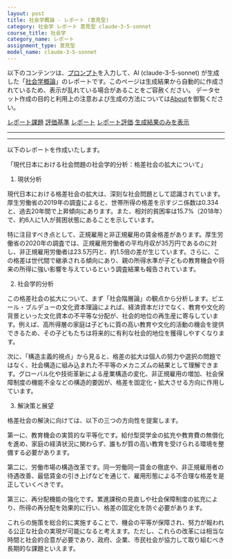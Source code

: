 ```yaml
---
layout: post
title: 社会学概論 - レポート (意見型)
category: 社会学 レポート 意見型 claude-3-5-sonnet
course_title: 社会学
category_name: レポート
assignment_type: 意見型
model_name: claude-3-5-sonnet
---
```


以下のコンテンツは、[プロンプト](http://127.0.0.1:8000/generated/社会学/claude-3-5-sonnet/prompt_レポート-意見型.md)を入力して、AI (claude-3-5-sonnet) が生成した「[社会学概論](/contents/社会学/)」のレポートです。このページは生成結果から自動的に作成されているため、表示が乱れている場合があることをご容赦ください。
データセット作成の目的と利用上の注意および生成の方法については[About](/About)を御覧ください。

[レポート課題](../レポート課題-意見型)
[評価基準](../評価基準-意見型)
[レポート](../レポート-意見型)
[レポート評価](../レポート評価-意見型)
[生成結果のみを表示](http://127.0.0.1:8000/generated/社会学/claude-3-5-sonnet/レポート-意見型.md)
  

***
***
  
以下のレポートを作成いたします。

「現代日本における社会問題の社会学的分析：格差社会の拡大について」

1. 現状分析

現代日本における格差社会の拡大は、深刻な社会問題として認識されています。厚生労働省の2019年の調査によると、世帯所得の格差を示すジニ係数は0.334と、過去20年間で上昇傾向にあります。また、相対的貧困率は15.7%（2018年）で、約6人に1人が貧困状態にあることを示しています。

特に注目すべき点として、正規雇用と非正規雇用の賃金格差があります。厚生労働省の2020年の調査では、正規雇用労働者の平均月収が35万円であるのに対し、非正規雇用労働者は23.5万円と、約1.5倍の差が生じています。さらに、この格差は世代間で継承される傾向にあり、親の所得水準が子どもの教育機会や将来の所得に強い影響を与えているという調査結果も報告されています。

2. 社会学的分析

この格差社会の拡大について、まず「社会階層論」の観点から分析します。ピエール・ブルデューの文化資本理論によれば、経済資本だけでなく、教育や文化的背景といった文化資本の不平等な分配が、社会的地位の再生産に寄与しています。例えば、高所得層の家庭は子どもに質の高い教育や文化的活動の機会を提供できるため、その子どもたちは将来的に有利な社会的地位を獲得しやすくなります。

次に、「構造主義的視点」から見ると、格差の拡大は個人の努力や選択の問題ではなく、社会構造に組み込まれた不平等のメカニズムの結果として理解できます。グローバル化や技術革新による産業構造の変化、非正規雇用の増加、社会保障制度の機能不全などの構造的要因が、格差を固定化・拡大させる方向に作用しています。

3. 解決策と展望

格差社会の解決に向けては、以下の三つの方向性を提案します。

第一に、教育機会の実質的な平等化です。給付型奨学金の拡充や教育費の無償化を進め、家庭の経済状況に関わらず、誰もが質の高い教育を受けられる環境を整備する必要があります。

第二に、労働市場の構造改革です。同一労働同一賃金の徹底や、非正規雇用者の待遇改善、最低賃金の引き上げなどを通じて、雇用形態による不合理な格差を是正していくべきです。

第三に、再分配機能の強化です。累進課税の見直しや社会保障制度の拡充により、所得の再分配を効果的に行い、格差の固定化を防ぐ必要があります。

これらの施策を総合的に実施することで、機会の平等が保障され、努力が報われる公正な社会の実現が可能になると考えます。ただし、これらの改革には相当な時間と社会的合意が必要であり、政府、企業、市民社会が協力して取り組むべき長期的な課題といえます。
